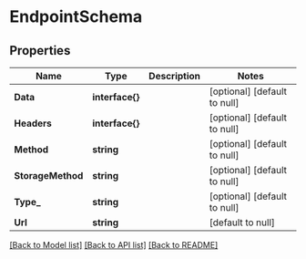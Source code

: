 # EndpointSchema

## Properties
Name | Type | Description | Notes
------------ | ------------- | ------------- | -------------
**Data** | **interface{}** |  | [optional] [default to null]
**Headers** | **interface{}** |  | [optional] [default to null]
**Method** | **string** |  | [optional] [default to null]
**StorageMethod** | **string** |  | [optional] [default to null]
**Type_** | **string** |  | [optional] [default to null]
**Url** | **string** |  | [default to null]

[[Back to Model list]](../README.md#documentation-for-models) [[Back to API list]](../README.md#documentation-for-api-endpoints) [[Back to README]](../README.md)


